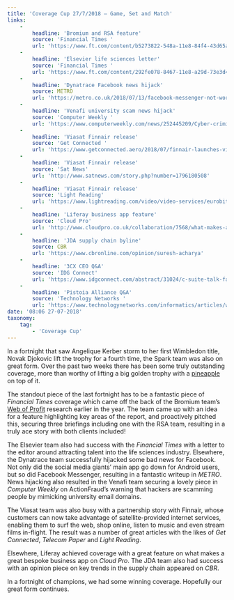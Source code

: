 ```yaml
---
title: 'Coverage Cup 27/7/2018 – Game, Set and Match'
links:
    -
        headline: 'Bromium and RSA feature'
        source: 'Financial Times '
        url: 'https://www.ft.com/content/b5273822-548a-11e8-84f4-43d65af59d43'
    -
        headline: 'Elsevier life sciences letter'
        source: 'Financial Times '
        url: 'https://www.ft.com/content/292fe078-8467-11e8-a29d-73e3d454535d'
    -
        headline: 'Dynatrace Facebook news hijack'
        source: METRO
        url: 'https://metro.co.uk/2018/07/13/facebook-messenger-not-working-something-went-wrong-users-arent-happy-7711664/'
    -
        headline: 'Venafi university scam news hijack'
        source: 'Computer Weekly '
        url: 'https://www.computerweekly.com/news/252445209/Cyber-criminals-use-fake-domains-to-scam-businesses'
    -
        headline: 'Viasat Finnair release'
        source: 'Get Connected '
        url: 'https://www.getconnected.aero/2018/07/finnair-launches-viasat-inflight-connectivity-european-flights'
    -
        headline: 'Viasat Finnair release'
        source: 'Sat News'
        url: 'http://www.satnews.com/story.php?number=1796180508'
    -
        headline: 'Viasat Finnair release'
        source: 'Light Reading'
        url: 'https://www.lightreading.com/video/video-services/eurobites-telia-turns-up-tv-offer-with-bonnier-acquisition/d/d-id/74482'
    -
        headline: 'Liferay business app feature'
        source: 'Cloud Pro'
        url: 'http://www.cloudpro.co.uk/collaboration/7568/what-makes-a-good-bespoke-app'
    -
        headline: 'JDA supply chain byline'
        source: CBR
        url: 'https://www.cbronline.com/opinion/suresh-acharya'
    -
        headline: '3CX CEO Q&A'
        source: 'IDG Connect'
        url: 'https://www.idgconnect.com/abstract/31024/c-suite-talk-fav-tech-nick-galea-3cx'
    -
        headline: 'Pistoia Alliance Q&A'
        source: 'Technology Networks '
        url: 'https://www.technologynetworks.com/informatics/articles/why-are-the-life-sciences-lagging-in-ai-development-306128'
date: '08:06 27-07-2018'
taxonomy:
    tag:
        - 'Coverage Cup'
---
```


In a fortnight that saw Angelique Kerber storm to her first Wimbledon title, Novak Djokovic lift the trophy for a fourth time, the Spark team was also on great form. Over the past two weeks there has been some truly outstanding coverage, more than worthy of lifting a big golden trophy with a [pineapple](https://www.express.co.uk/sport/tennis/989089/Wimbledon-trophy-why-is-there-a-pineapple) on top of it.

The standout piece of the last fortnight has to be a fantastic piece of _Financial Times_ coverage which came off the back of the Bromium team’s [Web of Profit](https://www.sparkcomms.co.uk/blog/into-the-web-of-rsa-conference) research earlier in the year. The team came up with an idea for a feature highlighting key areas of the report, and proactively pitched this, securing three briefings including one with the RSA team, resulting in a truly ace story with both clients included!

The Elsevier team also had success with the _Financial Times_ with a letter to the editor around attracting talent into the life sciences industry. Elsewhere, the Dynatrace team successfully hijacked some bad news for Facebook. Not only did the social media giants’ main app go down for Android users, but so did Facebook Messenger, resulting in a fantastic writeup in _METRO_. News hijacking also resulted in the Venafi team securing a lovely piece in _Computer Weekly_ on ActionFraud’s warning that hackers are scamming people by mimicking university email domains.

The Viasat team was also busy with a partnership story with Finnair, whose customers can now take advantage of satellite-provided internet services, enabling them to surf the web, shop online, listen to music and even stream films in-flight. The result was a number of great articles with the likes of _Get Connected_, _Telecom Paper_ and _Light Reading_. 

Elsewhere, Liferay achieved coverage with a great feature on what makes a great bespoke business app on _Cloud Pro_. The JDA team also had success with an opinion piece on key trends in the supply chain appeared on _CBR_.

In a fortnight of champions, we had some winning coverage. Hopefully our great form continues.